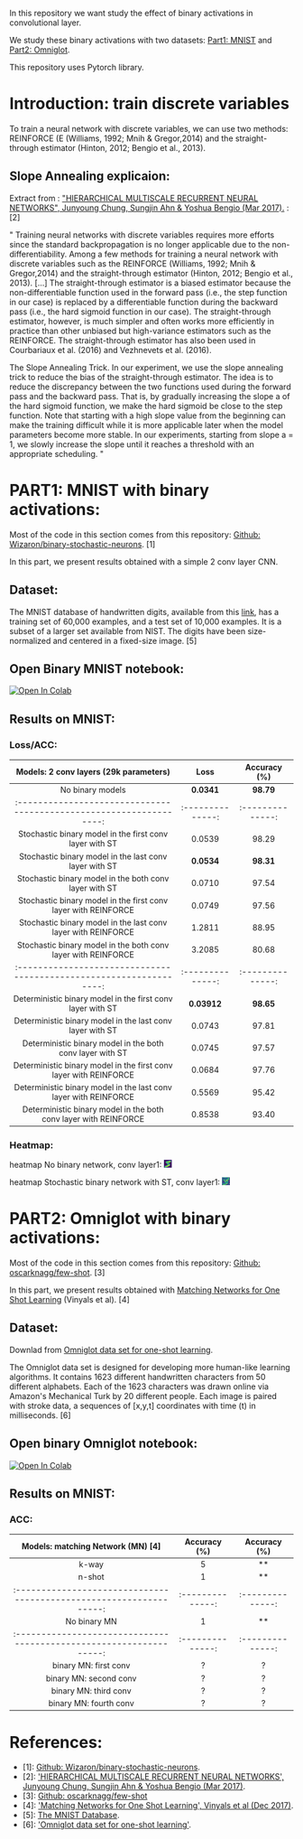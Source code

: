 In this repository we want study the effect of binary activations in convolutional layer.

We study these binary activations with two datasets: [Part1: MNIST](#part1-mnist-with-binary-activations) and [Part2: Omniglot](#part2-omniglot-with-binary-activations).

This repository uses Pytorch library.

# Introduction: train discrete variables

To train a neural network with discrete variables, we can use two methods: REINFORCE (E (Williams, 1992; Mnih & Gregor,2014) and the straight-through estimator (Hinton, 2012; Bengio et al., 2013).

## Slope Annealing explicaion:
Extract from : ["HIERARCHICAL MULTISCALE RECURRENT NEURAL NETWORKS", Junyoung Chung, Sungjin Ahn & Yoshua Bengio (Mar 2017).](https://arxiv.org/pdf/1609.01704.pdf) : [2]

" Training neural networks with discrete variables requires more efforts since the standard backpropagation is no longer applicable due to the non-differentiability. Among a few methods for training a neural network with discrete variables such as the REINFORCE (Williams, 1992; Mnih & Gregor,2014) and the straight-through estimator (Hinton, 2012; Bengio et al., 2013). [...]
The straight-through estimator is a biased estimator because the non-differentiable function used in the forward pass (i.e., the step function in our case) is replaced by a differentiable function during the backward pass (i.e., the hard sigmoid function in our case). The straight-through estimator, however, is much simpler and often works more efficiently in practice than other unbiased but high-variance estimators such as the REINFORCE. The straight-through estimator has also been used in Courbariaux et al. (2016) and Vezhnevets et al. (2016).

The Slope Annealing Trick. In our experiment, we use the slope annealing trick to reduce the bias of the straight-through estimator. The idea is to reduce the discrepancy between the two functions used during the forward pass and the backward pass. That is, by gradually increasing the slope a of the hard sigmoid function, we make the hard sigmoid be close to the step function. Note that starting with a high slope value from the beginning can make the training difficult while it is more applicable later when the model parameters become more stable. In our experiments, starting from slope a = 1, we slowly increase the slope until it reaches a threshold with an appropriate scheduling. "


# PART1: MNIST with binary activations:
Most of the code in this section comes from this repository: [Github: Wizaron/binary-stochastic-neurons](https://github.com/Wizaron/binary-stochastic-neurons). [1]

In this part, we present results obtained with a simple 2 conv layer CNN. 

## Dataset:
The MNIST database of handwritten digits, available from this [link](http://yann.lecun.com/exdb/mnist/), has a training set of 60,000 examples, and a test set of 10,000 examples. It is a subset of a larger set available from NIST. The digits have been size-normalized and centered in a fixed-size image. [5]

## Open Binary MNIST notebook:

[![Open In Colab](https://colab.research.google.com/assets/colab-badge.svg)](https://colab.research.google.com/drive/1-wKVHMf1GEMZhPHa3pJozFLfZLg4iNgO)


## Results on MNIST:
### Loss/ACC:
|               Models: 2 conv layers (29k parameters)              	|      Loss      	|  Accuracy (%)  	|
|:-----------------------------------------------------------------:	|:--------------:	|:--------------:	|
| No binary models                                                  	|     **0.0341**     	|      **98.79**     	|
|:-----------------------------------------------------------------:	|:--------------:	|:--------------:	|
| Stochastic binary model in the first conv layer with ST           	|     0.0539     	|      98.29     	|
| Stochastic binary model in the last conv layer with ST            	|     **0.0534**     	|      **98.31**     	|
| Stochastic binary model in the both conv layer with ST            	|     0.0710     	|      97.54     	|
| Stochastic binary model in the first conv layer with REINFORCE    	|     0.0749     	|      97.56     	|
| Stochastic binary model in the last conv layer with REINFORCE     	|     1.2811     	|      88.95     	|
| Stochastic binary model in the both conv layer with REINFORCE     	|     3.2085     	|      80.68     	|
|:-----------------------------------------------------------------:	|:--------------:	|:--------------:	|
| Deterministic binary model in the first conv layer with ST        	|     **0.03912**    	|      **98.65**     	|
| Deterministic binary model in the last conv layer with ST         	|     0.0743     	|      97.81     	|
| Deterministic binary model in the both conv layer with ST         	|     0.0745     	|      97.57     	|
| Deterministic binary model in the first conv layer with REINFORCE 	|     0.0684     	|      97.76     	|
| Deterministic binary model in the last conv layer with REINFORCE  	|     0.5569     	|      95.42     	|
| Deterministic binary model in the both conv layer with REINFORCE  	|     0.8538     	|      93.40     	|

### Heatmap:
heatmap No binary network, conv layer1:
![heatmap no binary network conv1|150x150](results/MNIST_results/heatmap_png/heatmapNonBinaryNet_conv1.png)

heatmap Stochastic binary network with ST, conv layer1:
![heatmap binary network Stochastic ST conv1|150x150](results/MNIST_results/heatmap_png/heatmapStochastic_ST_first_conv_binary_conv1.png)


# PART2: Omniglot with binary activations:
Most of the code in this section comes from this repository: [Github: oscarknagg/few-shot](https://github.com/oscarknagg/few-shot). [3]

In this part, we present results obtained with [Matching Networks for One Shot Learning](https://arxiv.org/pdf/1606.04080.pdf) (Vinyals et al). [4]

## Dataset:
Downlad from [Omniglot data set for one-shot learning](https://github.com/brendenlake/omniglot).

The Omniglot data set is designed for developing more human-like learning algorithms. It contains 1623 different handwritten characters from 50 different alphabets. Each of the 1623 characters was drawn online via Amazon's Mechanical Turk by 20 different people. Each image is paired with stroke data, a sequences of [x,y,t] coordinates with time (t) in milliseconds. [6]


## Open binary Omniglot notebook:

[![Open In Colab](https://colab.research.google.com/assets/colab-badge.svg)](https://colab.research.google.com/drive/1Sd1zvImf4UzTiix7mnI6Hzk7vkeKNSLB#scrollTo=XVgZBwOCIdl0)

## Results on MNIST:
### ACC:

|               Models: matching Network (MN) [4]              	|     Accuracy (%)   	|    Accuracy (%)   	|
|:-----------------------------------------------------------------:	|:--------------:	|:--------------:	|
| k-way                                                  	|     5     	|      **     	|
| n-shot                                                  	|    1    	|      **     	|
|:-----------------------------------------------------------------:	|:--------------:	|:--------------:	|
| No binary MN                                                  	|    1    	|      **     	|
|:-----------------------------------------------------------------:	|:--------------:	|:--------------:	|
| binary MN: first conv           	|     ?     	|     ?     	|
| binary MN: second conv           	|     ?     	|     ?     	|
| binary MN: third conv           	|     ?     	|     ?     	|
| binary MN: fourth conv           	|     ?     	|     ?     	|


# References: 
* [1]: [Github: Wizaron/binary-stochastic-neurons](https://github.com/Wizaron/binary-stochastic-neurons).
* [2]: ['HIERARCHICAL MULTISCALE RECURRENT NEURAL NETWORKS', Junyoung Chung, Sungjin Ahn & Yoshua Bengio (Mar 2017)](https://arxiv.org/pdf/1609.01704.pdf).
* [3]: [Github: oscarknagg/few-shot](https://github.com/oscarknagg/few-shot)
* [4]: ['Matching Networks for One Shot Learning', Vinyals et al (Dec 2017)](https://arxiv.org/pdf/1606.04080.pdf).
* [5]: [The MNIST Database](http://yann.lecun.com/exdb/mnist/).
* [6]: ['Omniglot data set for one-shot learning'](https://github.com/brendenlake/omniglot).


